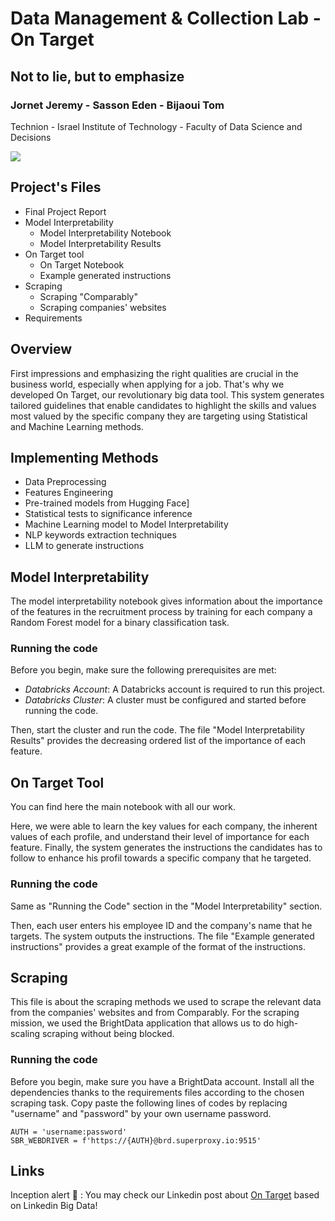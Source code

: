 # Data Management & Collection Lab - On Target 

## Not to lie, but to emphasize

### Jornet Jeremy - Sasson Eden - Bijaoui Tom

Technion - Israel Institute of Technology - Faculty of Data Science and Decisions

![](https://upload.wikimedia.org/wikipedia/commons/b/b7/Technion_logo.svg)


## Project's Files

* Final Project Report
* Model Interpretability
    * Model Interpretability Notebook
    * Model Interpretability Results
* On Target tool
    * On Target Notebook
    * Example generated instructions
* Scraping
    * Scraping "Comparably"
    * Scraping companies' websites
* Requirements


## Overview
First impressions and emphasizing the right qualities are crucial in the business world, especially when applying for a job. That's why we developed On Target, our revolutionary big data tool. This system generates tailored guidelines that enable candidates to highlight the skills and values most valued by the specific company they are targeting using Statistical and Machine Learning methods.

## Implementing Methods
* Data Preprocessing
* Features Engineering
* Pre-trained models from Hugging Face]
* Statistical tests to significance inference
* Machine Learning model to Model Interpretability
* NLP keywords extraction techniques
* LLM to generate instructions

## Model Interpretability
The model interpretability notebook gives information about the importance of the features in the recruitment process by training for each company a Random Forest model for a binary classification task.

### Running the code
Before you begin, make sure the following prerequisites are met:

* _Databricks Account_: A Databricks account is required to run this project.
* _Databricks Cluster_: A cluster must be configured and started before running the code.

Then, start the cluster and run the code. The file "Model Interpretability Results" provides the decreasing ordered list of the importance of each feature.

## On Target Tool
You can find here the main notebook with all our work. 

Here, we were able to learn the key values for each company, the inherent values of each profile, and understand their level of importance for each feature. Finally, the system generates the instructions the candidates has to follow to enhance his profil towards a specific company that he targeted.

### Running the code
Same as "Running the Code" section in the "Model Interpretability" section.

Then, each user enters his employee ID and the company's name that he targets. The system outputs the instructions. The file "Example generated instructions" provides a great example of the format of the instructions. 

## Scraping 
This file is about the scraping methods we used to scrape the relevant data from the companies' websites and from Comparably. For the scraping mission, we used the BrightData application that allows us to do high-scaling scraping without being blocked. 

### Running the code
Before you begin, make sure you have a BrightData account. 
Install all the dependencies thanks to the requirements files according to the chosen scraping task.
Copy paste the following lines of codes by replacing "username" and "password" by your own username password.

``` 
AUTH = 'username:password'
SBR_WEBDRIVER = f'https://{AUTH}@brd.superproxy.io:9515'
```

## Links

Inception alert 🚨 : You may check our Linkedin post about [On Target](https://www.linkedin.com/posts/tom-bijaoui-2799402ab_machinelearning-bigdata-nlp-activity-7293316200053248000-um9R?utm_source=share&utm_medium=member_ios&rcm=ACoAAEq2IX0Bx9yjkh8KcKEaqRrj5e5HWYojE1c) based on Linkedin Big Data!

